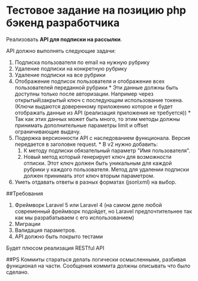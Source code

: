 Тестовое задание на позицию php бэкенд разработчика
=============================

Реализовать **API для подписки на рассылки**.

API должно выполнять следующие задачи:

  1. Подписка пользователя по email на нужную рубрику
  2. Удаление подписки на конкретную рубрику
  3. Удаление подписки на все рубрики
  4. Отображение подписок пользователя и отображение всех пользователей переданной рубрики 
    * Эти данные должны быть доступны только после авторизации. Например через открытый\закрытый ключ с последующим использование токена. (Ключи выдаются доверенному приложению которое и будет отображать данные из API (реализация приложения не требуется))
    * Так как этих данных может быть много, то этим методы должны принимать дополнительные параметры limit и offset ограничивающие выдачу.
  5. Подержка версионности API с наследованием функционала. Версия передается в заголовке request.
    * В v2 нужно добавить:
      1. К методу подписки обязательный параметр "Имя пользователя".
      2. Новый метод который генерирует ключ для возможности отписки. Этот ключ должен быть уникальным для каждой рубрики у каждого пользователя. Метод для удалении подписки должен принимать этот ключ вторым параметром.
  6. Уметь отдавать ответы в разных форматах (json\xml) на выбор.
  
##Требования
  1. Фреймворк Laravel 5 или Laravel 4 (на самом деле любой современный фреймворк подойдет, но Laravel предпочтительнее так как мы разрабатываем с его использованием)
  2. Миграции
  3. Валидация параметров.
  4. API должно быть покрыто тестами

Будет плюсом реализация RESTful API
  
##PS
  Коммиты стараться делать логически осмысленными, разбивая функционал на части. Сообщения коммита должны описывать что было сделано.
